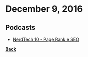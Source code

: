 # December 9, 2016

## Podcasts

- [NerdTech 10 - Page Rank e SEO](https://jovemnerd.com.br/nerdcast/nerdtech/page-ranking/)


[__Back__](../README.md)

